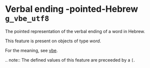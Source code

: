 # Verbal ending -pointed-Hebrew `g_vbe_utf8`


The pointed representation of the verbal ending of a word in Hebrew.

This feature is present on objects of type *word*.

For the meaning, see [vbe](vbe).

.. note::
    The defined values of this feature are preceeded by a `[`.



